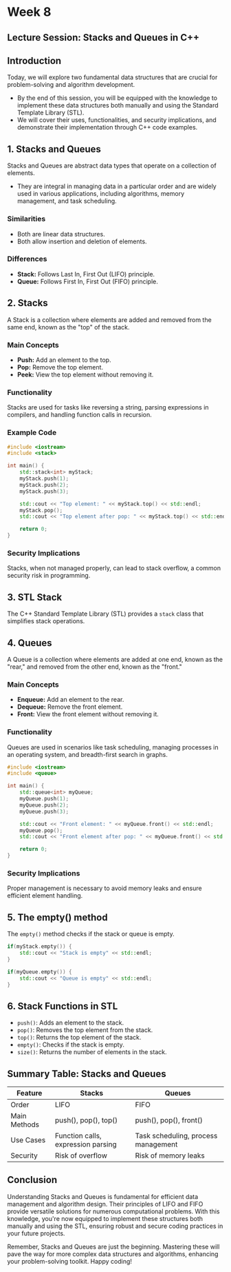 # Week 8

## Lecture Session: Stacks and Queues in C++

## Introduction

Today, we will explore two fundamental data structures that are crucial for problem-solving and algorithm development.

* By the end of this session, you will be equipped with the knowledge to implement these data structures both manually and using the Standard Template Library (STL).
* We will cover their uses, functionalities, and security implications, and demonstrate their implementation through C++ code examples.

## 1. Stacks and Queues

Stacks and Queues are abstract data types that operate on a collection of elements.

* They are integral in managing data in a particular order and are widely used in various applications, including algorithms, memory management, and task scheduling.

### Similarities

- Both are linear data structures.
- Both allow insertion and deletion of elements.

### Differences

- **Stack:** Follows Last In, First Out (LIFO) principle.
- **Queue:** Follows First In, First Out (FIFO) principle.

## 2. Stacks

A Stack is a collection where elements are added and removed from the same end, known as the "top" of the stack.

### Main Concepts

- **Push:** Add an element to the top.
- **Pop:** Remove the top element.
- **Peek:** View the top element without removing it.

### Functionality

Stacks are used for tasks like reversing a string, parsing expressions in compilers, and handling function calls in recursion.

### Example Code

```cpp
#include <iostream>
#include <stack>

int main() {
    std::stack<int> myStack;
    myStack.push(1);
    myStack.push(2);
    myStack.push(3);

    std::cout << "Top element: " << myStack.top() << std::endl;
    myStack.pop();
    std::cout << "Top element after pop: " << myStack.top() << std::endl;

    return 0;
}
```

### Security Implications

Stacks, when not managed properly, can lead to stack overflow, a common security risk in programming.

## 3. STL Stack

The C++ Standard Template Library (STL) provides a `stack` class that simplifies stack operations.

## 4. Queues

A Queue is a collection where elements are added at one end, known as the "rear," and removed from the other end, known as the "front."

### Main Concepts

- **Enqueue:** Add an element to the rear.
- **Dequeue:** Remove the front element.
- **Front:** View the front element without removing it.

### Functionality

Queues are used in scenarios like task scheduling, managing processes in an operating system, and breadth-first search in graphs.

```cpp
#include <iostream>
#include <queue>

int main() {
    std::queue<int> myQueue;
    myQueue.push(1);
    myQueue.push(2);
    myQueue.push(3);

    std::cout << "Front element: " << myQueue.front() << std::endl;
    myQueue.pop();
    std::cout << "Front element after pop: " << myQueue.front() << std::endl;

    return 0;
}
```

### Security Implications

Proper management is necessary to avoid memory leaks and ensure efficient element handling.

## 5. The empty() method

The `empty()` method checks if the stack or queue is empty.

```cpp
if(myStack.empty()) {
    std::cout << "Stack is empty" << std::endl;
}

if(myQueue.empty()) {
    std::cout << "Queue is empty" << std::endl;
}
```

## 6. Stack Functions in STL

- `push()`: Adds an element to the stack.
- `pop()`: Removes the top element from the stack.
- `top()`: Returns the top element of the stack.
- `empty()`: Checks if the stack is empty.
- `size()`: Returns the number of elements in the stack.

## Summary Table: Stacks and Queues

| Feature     | Stacks                     | Queues                     |
|-------------|----------------------------|----------------------------|
| Order       | LIFO                       | FIFO                       |
| Main Methods| push(), pop(), top()       | push(), pop(), front()     |
| Use Cases   | Function calls, expression parsing | Task scheduling, process management |
| Security    | Risk of overflow           | Risk of memory leaks       |

## Conclusion

Understanding Stacks and Queues is fundamental for efficient data management and algorithm design. Their principles of LIFO and FIFO provide versatile solutions for numerous computational problems. With this knowledge, you're now equipped to implement these structures both manually and using the STL, ensuring robust and secure coding practices in your future projects.

Remember, Stacks and Queues are just the beginning. Mastering these will pave the way for more complex data structures and algorithms, enhancing your problem-solving toolkit. Happy coding!
